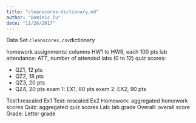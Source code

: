 ```yaml
---
title: "cleanscores-dictionary.md"
author: "Dominic Tu"
date: "11/26/2017"
---
```


Data Set `cleanscores.csv`dictionary

homework assignments: columns HW1 to HW9, each 100 pts
lab attendance: ATT, number of attended labs (0 to 12)
quiz scores:
- QZ1, 12 pts
- QZ2, 18 pts
- QZ3, 20 pts
- QZ4, 20 pts
exam 1: EX1, 80 pts 
exam 2: EX2, 90 pts 

Test1:rescaled Ex1
Test: rescaled Ex2
Homework: aggregated homework scores 
Quiz: aggregated quiz scores
Lab: lab grade
Overall: overall score
Grade: Letter grade
